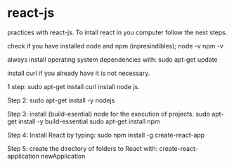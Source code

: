 # react-js
practices with react-js.
To intall react in you computer follow the next steps.


check if you have installed node and npm (inpresindibles); 
node -v npm -v

always install operating system dependencies with: 
sudo apt-get update

install curl if you already have it is not necessary. 

1 step: sudo apt-get install curl
install node js. 

Step 2: sudo apt-get install -y nodejs

Step 3: install (build-esential) node for the execution of projects.
sudo apt-get install -y build-essential 
sudo apt-get install npm

Step 4: Install React by typing: sudo npm install -g create-react-app

Step 5: create the directory of folders to React with: 
create-react-application newApplication

